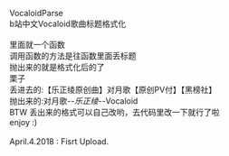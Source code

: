 VocaloidParse<br>
b站中文Vocaloid歌曲标题格式化<br>
<br>
里面就一个函数<br>
调用函数的方法是往函数里面丢标题<br>
抛出来的就是格式化后的了<br>
栗子<br>
丢进去的:【乐正绫原创曲】对月歌【原创PV付】【黑榜社】<br>
抛出来的:对月歌-*-乐正绫-*-Vocaloid<br>
BTW 丢出来的格式可以自己改哟，去代码里改一下就行了啦<br>
enjoy :)<br>
<br>
April.4.2018 : Fisrt Upload.<br>
